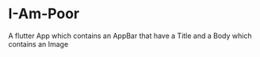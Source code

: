 # I-Am-Poor
A flutter App which contains an AppBar that have a Title and a Body which contains an Image
